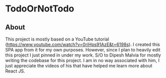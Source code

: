 # TodoOrNotTodo

## About
This project is mostly based on a YouTube tutorial (https://www.youtube.com/watch?v=0riHps91AzE&t=6198s).
I created this SPA app from it for my own purposes. However, since I plan to heavily edit this project I just pinned in under my work.
S/O to Dipesh Malvia for mostly writing the codebase for this project. I am in no way associated with him, I just appreciate the videos of his that have helped me learn more about React JS.